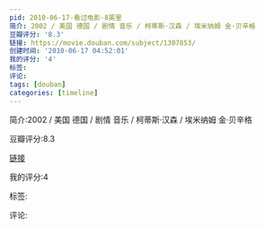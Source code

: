 ```yaml
---
pid: 2010-06-17-看过电影-8英里
简介: 2002 / 美国 德国 / 剧情 音乐 / 柯蒂斯·汉森 / 埃米纳姆 金·贝辛格
豆瓣评分: '8.3'
链接: https://movie.douban.com/subject/1307853/
创建时间: '2010-06-17 04:52:01'
我的评分: '4'
标签:
评论:
tags: [douban]
categories: [timeline]
---
```

简介:2002 / 美国 德国 / 剧情 音乐 / 柯蒂斯·汉森 / 埃米纳姆 金·贝辛格

豆瓣评分:8.3

[链接](https://movie.douban.com/subject/1307853/)

我的评分:4

标签:

评论:

